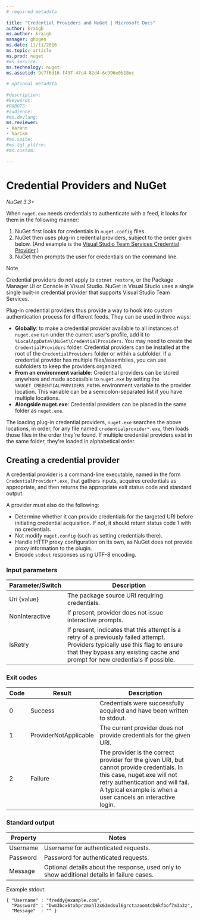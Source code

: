 ```yaml
--- 
# required metadata 
 
title: "Credential Providers and NuGet | Microsoft Docs" 
author: kraigb 
ms.author: kraigb 
manager: ghogen 
ms.date: 11/11/2016 
ms.topic: article 
ms.prod: nuget 
#ms.service: 
ms.technology: nuget 
ms.assetid: 9c7f6d16-f437-47c4-82d4-6c996e0b18ec 
 
# optional metadata 
 
#description: 
#keywords: 
#ROBOTS: 
#audience: 
#ms.devlang: 
ms.reviewer:  
- karann 
- harikm 
#ms.suite:  
#ms.tgt_pltfrm: 
#ms.custom: 
 
--- 
```



# Credential Providers and NuGet

*NuGet 3.3+*

When `nuget.exe` needs credentials to authenticate with a feed, it looks for them in the following manner:

1. NuGet first looks for credentials in `nuget.config` files.
2. NuGet then uses plug-in credential providers, subject to the order given below. (And example is the [Visual Studio Team Services Credential Provider](https://www.visualstudio.com/en-us/docs/package/get-started/nuget/auth#vsts-credential-provider).)
3. NuGet then prompts the user for credentials on the command line.


> [!Note]
> Credential providers do not apply to `dotnet restore`, or the Package Manager UI or Console in Visual Studio. NuGet in Visual Studio uses a single single built-in credential provider that supports Visual Studio Team Services.

Plug-in credential providers thus provide a way to hook into custom authentication process for different feeds. They can be used in three ways:

- **Globally**: to make a credential provider available to all instances of `nuget.exe` run under the current user's profile, add it to `%LocalAppData%\NuGet\CredentialProviders`. You may need to create the `CredentialProviders` folder. Credential providers can be installed at the root of the `CredentialProviders`  folder or within a subfolder. If a credential provider has multiple files/assemblies, you can use subfolders to keep the providers organized.
- **From an environment variable**: Credential providers can be stored anywhere and made accessible to `nuget.exe` by setting the `%NUGET_CREDENTIALPROVIDERS_PATH%` environment variable to the provider location. This variable can be a semicolon-separated list if you have multiple locations.
- **Alongside nuget.exe**: Credential providers can be placed in the same folder as `nuget.exe`.

The loading plug-in credential providers, `nuget.exe` searches the above locations, in order, for any file named `credentialprovider*.exe`, then loads those files in the order they're found. If multiple credential providers exist in the same folder, they're loaded in alphabetical order.


## Creating a credential provider

A credential provider is a command-line executable, named in the form `CredentialProvider*.exe`, that gathers inputs, acquires credentials as appropriate, and then returns the appropriate exit status code and standard output.

A provider must also do the following:

- Determine whether it can provide credentials for the targeted URI before initiating credential acquisition. If not, it should return status code 1 with no credentials.
- Not modify `nuget.config` (such as setting credentials there).
- Handle HTTP proxy configuration on its own, as NuGet does not provide proxy information to the plugin.
- Encode `stdout` responses using UTF-8 encoding.

### Input parameters


|Parameter/Switch |Description|
|----------------|-----------|
|Uri {value} | The package source URI requiring credentials.|
| NonInteractive | If present, provider does not issue interactive prompts. |
| IsRetry | If present, indicates that this attempt is a retry of a previously failed attempt. Providers typically use this flag to ensure that they bypass any existing cache and prompt for new credentials if possible.|

### Exit codes

|Code |Result |Description
|----------------|-----------|-----------|
|0 | Success| Credentials were successfully acquired and have been written to stdout.|
|1 | ProviderNotApplicable | The current provider does not provide credentials for the given URI.|
|2 | Failure | The provider is the correct provider for the given URI, but cannot provide credentials. In this case, nuget.exe will not retry authentication and will fail. A typical example is when a user cancels an interactive login. |

### Standard output

|Property |Notes|
|----------------|-----------|
|Username | Username for authenticated requests.|
| Password | Password for authenticated requests.|
| Message | Optional details about the response, used only to show additional details in failure cases. |

Example stdout:

    { "Username" : "freddy@example.com",
      "Password" : "bwm3bcx6txhprzmxhl2x63mdsul6grctazoomtdb6kfbof7m3a3z",
      "Message"  : "" }